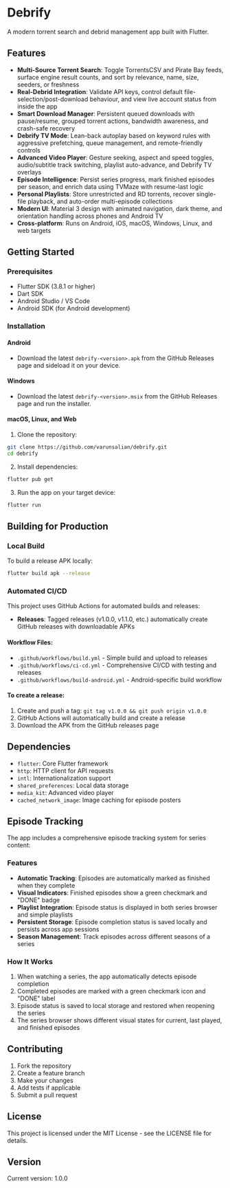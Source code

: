 # Debrify

A modern torrent search and debrid management app built with Flutter.

## Features

- **Multi-Source Torrent Search**: Toggle TorrentsCSV and Pirate Bay feeds, surface engine result counts, and sort by relevance, name, size, seeders, or freshness
- **Real-Debrid Integration**: Validate API keys, control default file-selection/post-download behaviour, and view live account status from inside the app
- **Smart Download Manager**: Persistent queued downloads with pause/resume, grouped torrent actions, bandwidth awareness, and crash-safe recovery
- **Debrify TV Mode**: Lean-back autoplay based on keyword rules with aggressive prefetching, queue management, and remote-friendly controls
- **Advanced Video Player**: Gesture seeking, aspect and speed toggles, audio/subtitle track switching, playlist auto-advance, and Debrify TV overlays
- **Episode Intelligence**: Persist series progress, mark finished episodes per season, and enrich data using TVMaze with resume-last logic
- **Personal Playlists**: Store unrestricted and RD torrents, recover single-file playback, and auto-order multi-episode collections
- **Modern UI**: Material 3 design with animated navigation, dark theme, and orientation handling across phones and Android TV
- **Cross-platform**: Runs on Android, iOS, macOS, Windows, Linux, and web targets

## Getting Started

### Prerequisites

- Flutter SDK (3.8.1 or higher)
- Dart SDK
- Android Studio / VS Code
- Android SDK (for Android development)

### Installation

#### Android

- Download the latest `debrify-<version>.apk` from the GitHub Releases page and sideload it on your device.

#### Windows

- Download the latest `debrify-<version>.msix` from the GitHub Releases page and run the installer.

#### macOS, Linux, and Web

1. Clone the repository:
```bash
git clone https://github.com/varunsalian/debrify.git
cd debrify
```

2. Install dependencies:
```bash
flutter pub get
```

3. Run the app on your target device:
```bash
flutter run
```

## Building for Production

### Local Build

To build a release APK locally:
```bash
flutter build apk --release
```


### Automated CI/CD

This project uses GitHub Actions for automated builds and releases:

- **Releases**: Tagged releases (v1.0.0, v1.1.0, etc.) automatically create GitHub releases with downloadable APKs

#### Workflow Files:
- `.github/workflows/build.yml` - Simple build and upload to releases
- `.github/workflows/ci-cd.yml` - Comprehensive CI/CD with testing and releases
- `.github/workflows/build-android.yml` - Android-specific build workflow

#### To create a release:
1. Create and push a tag: `git tag v1.0.0 && git push origin v1.0.0`
2. GitHub Actions will automatically build and create a release
3. Download the APK from the GitHub releases page

## Dependencies

- `flutter`: Core Flutter framework
- `http`: HTTP client for API requests
- `intl`: Internationalization support
- `shared_preferences`: Local data storage
- `media_kit`: Advanced video player
- `cached_network_image`: Image caching for episode posters

## Episode Tracking

The app includes a comprehensive episode tracking system for series content:

### Features
- **Automatic Tracking**: Episodes are automatically marked as finished when they complete
- **Visual Indicators**: Finished episodes show a green checkmark and "DONE" badge
- **Playlist Integration**: Episode status is displayed in both series browser and simple playlists
- **Persistent Storage**: Episode completion status is saved locally and persists across app sessions
- **Season Management**: Track episodes across different seasons of a series

### How It Works
1. When watching a series, the app automatically detects episode completion
2. Completed episodes are marked with a green checkmark icon and "DONE" label
3. Episode status is saved to local storage and restored when reopening the series
4. The series browser shows different visual states for current, last played, and finished episodes

## Contributing

1. Fork the repository
2. Create a feature branch
3. Make your changes
4. Add tests if applicable
5. Submit a pull request

## License

This project is licensed under the MIT License - see the LICENSE file for details.

## Version

Current version: 1.0.0
